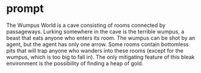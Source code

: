 # prompt

The Wumpus World is a cave consisting of rooms connected by passageways. Lurking
somewhere in the cave is the terrible wumpus, a beast that eats anyone who enters its room.
The wumpus can be shot by an agent, but the agent has only one arrow. Some rooms contain
bottomless pits that will trap anyone who wanders into these rooms (except for the wumpus,
which is too big to fall in). The only mitigating feature of this bleak environment is the
possibility of finding a heap of gold. 
